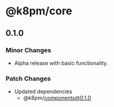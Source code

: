 # @k8pm/core

## 0.1.0

### Minor Changes

- Alpha release with basic functionality.

### Patch Changes

- Updated dependencies
  - @k8pm/components@0.1.0
